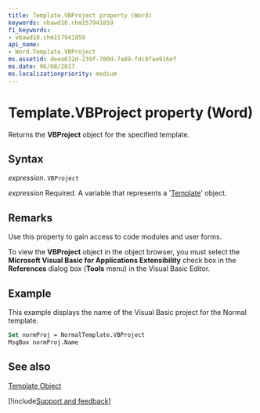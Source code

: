 ```yaml
---
title: Template.VBProject property (Word)
keywords: vbawd10.chm157941859
f1_keywords:
- vbawd10.chm157941859
api_name:
- Word.Template.VBProject
ms.assetid: deea632d-239f-700d-7a89-fdc0fae916ef
ms.date: 06/08/2017
ms.localizationpriority: medium
---
```



# Template.VBProject property (Word)

Returns the **VBProject** object for the specified template.


## Syntax

_expression_. `VBProject`

_expression_ Required. A variable that represents a '[Template](Word.Template.md)' object.


## Remarks

Use this property to gain access to code modules and user forms.

To view the **VBProject** object in the object browser, you must select the **Microsoft Visual Basic for Applications Extensibility** check box in the **References** dialog box (**Tools** menu) in the Visual Basic Editor.


## Example

This example displays the name of the Visual Basic project for the Normal template.


```vb
Set normProj = NormalTemplate.VBProject 
MsgBox normProj.Name
```


## See also


[Template Object](Word.Template.md)

[!include[Support and feedback](~/includes/feedback-boilerplate.md)]